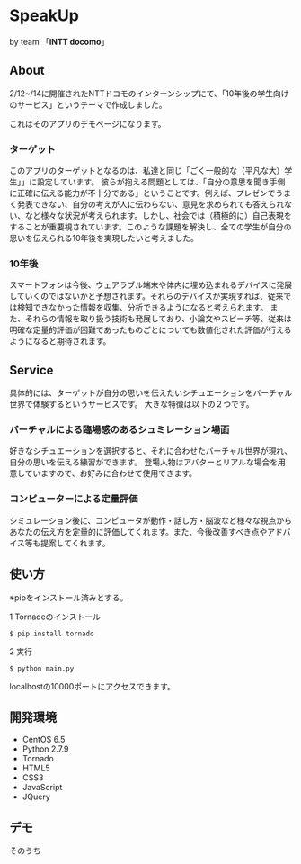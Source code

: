 # SpeakUp 
by team 「**iNTT docomo**」
## About

2/12~/14に開催されたNTTドコモのインターンシップにて、「10年後の学生向けのサービス」というテーマで作成しました。  

これはそのアプリのデモページになります。

### ターゲット
このアプリのターゲットとなるのは、私達と同じ「ごく一般的な（平凡な大）学生」」に設定しています。 彼らが抱える問題としては、「自分の意思を聞き手側に正確に伝える能力が不十分である」ということです。例えば、プレゼンでうまく発表できない、自分の考えが人に伝わらない、意見を求められても答えられない、など様々な状況が考えられます。しかし、社会では（積極的に）自己表現をすることが重要視されています。このような課題を解決し、全ての学生が自分の思いを伝えられる10年後を実現したいと考えました。

### 10年後
スマートフォンは今後、ウェアラブル端末や体内に埋め込まれるデバイスに発展していくのではないかと予想されます。それらのデバイスが実現すれば、従来では検知できなかった情報を収集、分析できるようになると考えられます。
また、それらの情報を取り扱う技術も発展しており、小論文やスピーチ等、従来は明確な定量的評価が困難であったものごとについても数値化された評価が行えるようになると期待されます。

## Service
具体的には、ターゲットが自分の思いを伝えたいシチュエーションをバーチャル世界で体験するというサービスです。
大きな特徴は以下の２つです。

### バーチャルによる臨場感のあるシュミレーション場面
好きなシチュエーションを選択すると、それに合わせたバーチャル世界が現れ、自分の思いを伝える練習ができます。
登場人物はアバターとリアルな場合を用意していますので、お好みに合わせて使用できます。

### コンピューターによる定量評価
シミュレーション後に、コンピュータが動作・話し方・脳波など様々な視点からあなたの伝え方を定量的に評価してくれます。また、今後改善すべき点やアドバイス等も提案してくれます。


## 使い方
※pipをインストール済みとする。

1 Tornadeのインストール  


```
$ pip install tornado
```

2 実行 

```
$ python main.py
```

localhostの10000ポートにアクセスできます。


## 開発環境
+ CentOS 6.5
+ Python 2.7.9
 + Tornado
+ HTML5
+ CSS3
+ JavaScript
 + JQuery

## デモ
そのうち
